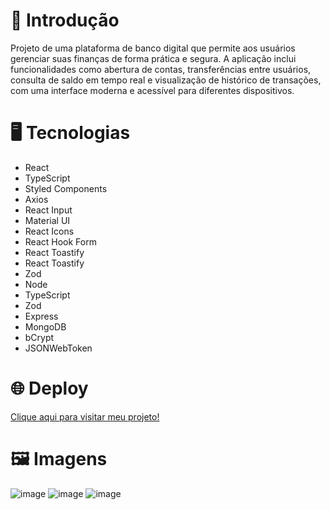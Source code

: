 <h1>📝 Introdução</h1>

<p>Projeto de uma plataforma de banco digital que permite aos usuários gerenciar suas finanças de forma prática e segura. A aplicação inclui funcionalidades como abertura de contas, transferências entre usuários, consulta de saldo em tempo real e visualização de histórico de transações, com uma interface moderna e acessível para diferentes dispositivos.</p>

<h1>🖥️ Tecnologias</h1>

<ul>
  <li>React</li>
  <li>TypeScript</li>
  <li>Styled Components</li>
  <li>Axios</li>
  <li>React Input</li>
  <li>Material UI</li>
  <li>React Icons</li>
  <li>React Hook Form</li>
  <li>React Toastify</li>
  <li>React Toastify</li>
  <li>Zod</li>
  
  <li>Node</li>
  <li>TypeScript</li>
  <li>Zod</li>
  <li>Express</li>
  <li>MongoDB</li>
  <li>bCrypt</li>
  <li>JSONWebToken</li>
</ul>

<h1>🌐 Deploy</h1>
<a href="https://devbank-five.vercel.app">Clique aqui para visitar meu projeto!</a>

<h1>🖼️ Imagens</h1>

![image](https://github.com/user-attachments/assets/1ff9a2c2-6ad4-4397-8248-9d76c4616883)
![image](https://github.com/user-attachments/assets/1cc7091e-10fc-42d9-bf78-f0df1a9bc119)
![image](https://github.com/user-attachments/assets/0e0a6f93-4712-472b-a4a2-19ffe8480a24)

